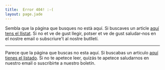 ```yaml
---
title:  Error 404! :-(
layout: page.jade
---
```


Sembla que la pàgina que busques no està aquí. Si buscaves un article [aquí tens el llistat](/). Si no et ve de gust llegir, potser et ve de gust saludar-nos en el nostre email o subscriure't al nostre butlletí.

---

Parece que la página que buscas no esta aquí. Si buscabas un articulo [aquí tienes el listado](/). Si no te apetece leer, quizás te apetece saludarnos en nuestro email o suscribirte a nuestro boletín.
